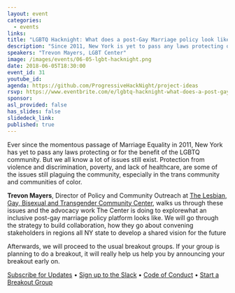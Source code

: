 ```yaml
---
layout: event
categories:
  - events
links:
title: "LGBTQ Hacknight: What does a post-Gay Marriage policy look like?"
description: "Since 2011, New York is yet to pass any laws protecting or for the benefit of the LGBTQ community. A lot of issues still exist."
speakers: "Trevon Mayers, LGBT Center"
image: /images/events/06-05-lgbt-hacknight.png
date: 2018-06-05T18:30:00
event_id: 31
youtube_id:
agenda: https://github.com/ProgressiveHackNight/project-ideas
rsvp: https://www.eventbrite.com/e/lgbtq-hacknight-what-does-a-post-gay-marriage-policy-look-like-tickets-46579365135
sponsor:
asl_provided: false
has_slides: false
slidedeck_link:
published: true
---
```


Ever since the momentous passage of Marriage Equality in 2011, New York has yet to pass any  laws protecting or for the benefit of the LGBTQ community. But we all know a lot of issues still exist. Protection from violence and discrimination, poverty, and lack of healthcare, are some of the issues still plaguing the community, especially in the trans community and communities of color.

**Trevon Mayers**, Director of Policy and Community Outreach at [The Lesbian, Gay, Bisexual and Transgender Community Center](https://gaycenter.org/), walks us through these issues and the advocacy work The Center is doing to explorewhat an inclusive post-gay marriage policy platform looks like. We will go through the strategy to build collaboration, how they go about convening stakeholders in regions all NY state to develop a shared vision for the future

Afterwards, we will proceed to the usual breakout groups. If your group is planning to do a breakout, it will really help us help you by announcing your breakout early on.


[Subscribe for Updates](https://proghacknight.us16.list-manage.com/subscribe?u=597c1a32f8812c62dfc1126f5&id=90e62cddff) • [Sign up to the Slack](https://join.slack.com/t/progressivehacknight/shared_invite/enQtMjY4MTkyMzg4OTYxLWU2MGRiZTMwY2NkZDk2ZmJhZDA3NDc5MjAxOWI1MTM1ZjRkYjJmODFkYTc4ZjQzMTJiNTNhNGJiZTEwZjQ0OWQ) • [Code of Conduct](http://www.progressivehacknight.org/culture/2017/07/01/code-of-conduct.html)  • [Start a Breakout Group](https://github.com/ProgressiveHackNight/project-ideas)
